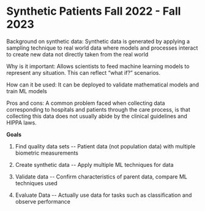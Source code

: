 # Synthetic Patients Fall 2022 - Fall 2023

Background on synthetic data: 
Synthetic data is generated by applying a sampling technique to real world data where models and processes interact to create new data not directly taken from the real world

Why is it important:
Allows scientists to feed machine learning models to represent any situation. This can reflect “what if?” scenarios.

How can it be used:
It can be deployed to validate mathematical models and train ML models

Pros and cons:
A common problem faced when collecting data corresponding to hospitals and patients through the care process, is that collecting this data does not usually abide by the clinical guidelines and HIPPA laws.



**Goals**
1. Find quality data sets -- Patient data (not population data) with multiple biometric measurements

2. Create synthetic data -- Apply multiple ML techniques for data 

3. Validate data -- Confirm characteristics of parent data, compare ML techniques used

4. Evaluate Data -- Actually use data for tasks such as classification and observe performance
